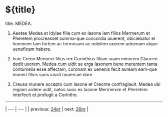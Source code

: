 # ${title}

title. MEDEA.



1. Aeetae Medea et Idyiae filia cum ex Iasone iam filios Mermerum et Pheretem procreasset summa-que concordia uiuerent, obiciebatur ei hominem tam fortem ac formosum ac nobilem uxorem aduenam atque ueneficam habere.



2. huic Creon Menoeci filius rex Corinthius filiam suam minorem Glaucen dedit uxorem. Medea cum uidit se erga Iasonem bene merentem tanta contumelia esse affectam, coronam ex uenenis fecit auream eam-que muneri filios suos iussit nouercae dare.



3. Creusa munere accepto cum Iasone et Creonte confraglauit. Medea ubi regiam ardere uidit, natos suos ex Iasone Mermerum et Pheretem interfecit et profugit a Corintho.



---

| --- | --- |
| previous: [24pr](../24pr/) | next: [26pr](../26pr/) |